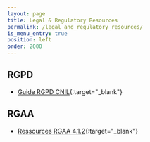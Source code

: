 ```yaml
---
layout: page
title: Legal & Regulatory Resources
permalink: /legal_and_regulatory_resources/
is_menu_entry: true
position: left
order: 2000
---
```


## RGPD
- [Guide RGPD CNIL](https://github.com/LINCnil/Guide-RGPD-du-developpeur){:target="_blank"}

## RGAA
- [Ressources RGAA 4.1.2](https://accessibilite.numerique.gouv.fr/){:target="_blank"}
